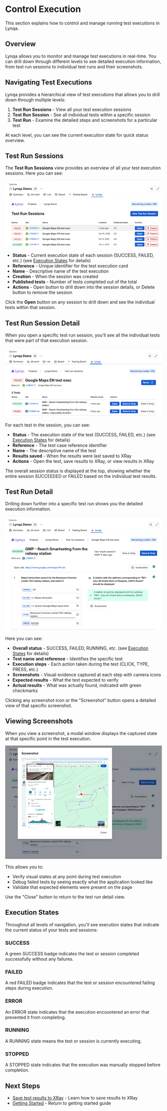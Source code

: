 # Control Execution

This section explains how to control and manage running test executions in Lynqa.

## Overview

Lynqa allows you to monitor and manage test executions in real-time. You can drill down through different levels to see detailed execution information, from test run sessions to individual test runs and their screenshots.

## Navigating Test Executions

Lynqa provides a hierarchical view of test executions that allows you to drill down through multiple levels:

1. **Test Run Sessions** - View all your test execution sessions
2. **Test Run Session** - See all individual tests within a specific session
3. **Test Run** - Examine the detailed steps and screenshots for a particular test

At each level, you can see the current execution state for quick status overview.

## Test Run Sessions

The **Test Run Sessions** view provides an overview of all your test execution sessions. Here you can see:

![Test Run Sessions](_media/control-execution/control-execution-lynqa-panel-test-run-sessions.png)

- **Status** - Current execution state of each session (SUCCESS, FAILED, etc.) (see [Execution States](#execution-states) for details)
- **Reference** - Unique identifier for the test execution card
- **Name** - Descriptive name of the test execution
- **Creation** - When the session was created
- **Published tests** - Number of tests completed out of the total
- **Actions** - Open button to drill down into the session details, or Delete button to remove the session

Click the **Open** button on any session to drill down and see the individual tests within that session.

## Test Run Session Detail

When you open a specific test run session, you'll see all the individual tests that were part of that execution session.

![Test Run Session Detail](_media/control-execution/control-execution-lynqa-panel-test-run-session.png)

For each test in the session, you can see:
- **Status** - The execution state of the test (SUCCESS, FAILED, etc.) (see [Execution States](#execution-states) for details)
- **Reference** - The test case reference identifier
- **Name** - The descriptive name of the test
- **Results saved** - When the results were last saved to XRay
- **Actions** - Open the test, save results to XRay, or view results in XRay

The overall session status is displayed at the top, showing whether the entire session SUCCEEDED or FAILED based on the individual test results.

## Test Run Detail

Drilling down further into a specific test run shows you the detailed execution information.

![Test Run Detail](_media/control-execution/control-execution-lynqa-panel-test-run.png)

Here you can see:
- **Overall status** - SUCCESS, FAILED, RUNNING, etc. (see [Execution States](#execution-states) for details)
- **Test name and reference** - Identifies the specific test
- **Execution steps** - Each action taken during the test (CLICK, TYPE, PRESS, etc.)
- **Screenshots** - Visual evidence captured at each step with camera icons
- **Expected results** - What the test expected to verify
- **Actual results** - What was actually found, indicated with green checkmarks

Clicking any screenshot icon or the "Screenshot" button opens a detailed view of that specific screenshot.

## Viewing Screenshots

When you view a screenshot, a modal window displays the captured state at that specific point in the test execution.

![Screenshot View](_media/control-execution/control-execution-lynqa-panel-test-run-screenshot.png)

This allows you to:
- Verify visual states at any point during test execution
- Debug failed tests by seeing exactly what the application looked like
- Validate that expected elements were present on the page

Use the "Close" button to return to the test run detail view.

## Execution States

Throughout all levels of navigation, you'll see execution states that indicate the current status of your tests and sessions:

### SUCCESS
A green SUCCESS badge indicates the test or session completed successfully without any failures.

### FAILED
A red FAILED badge indicates that the test or session encountered failing steps during execution.

### ERROR
An ERROR state indicates that the execution encountered an error that prevented it from completing.

### RUNNING
A RUNNING state means the test or session is currently executing.

### STOPPED
A STOPPED state indicates that the execution was manually stopped before completion.

## Next Steps

- [Save test results to XRay](xray-integration.md) - Learn how to save results to XRay
- [Getting Started](getting-started.md) - Return to getting started guide

